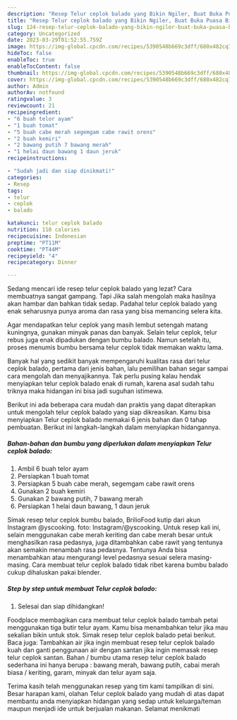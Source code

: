 ```yaml
---
description: "Resep Telur ceplok balado yang Bikin Ngiler, Buat Buka Puasa Bisa Manjain Lidah"
title: "Resep Telur ceplok balado yang Bikin Ngiler, Buat Buka Puasa Bisa Manjain Lidah"
slug: 124-resep-telur-ceplok-balado-yang-bikin-ngiler-buat-buka-puasa-bisa-manjain-lidah
category: Uncategorized
date: 2023-03-29T01:52:55.759Z
image: https://img-global.cpcdn.com/recipes/5390548b669c3dff/680x482cq70/telur-ceplok-balado-foto-resep-utama.jpg
hideToc: false
enableToc: true
enableTocContent: false
thumbnail: https://img-global.cpcdn.com/recipes/5390548b669c3dff/680x482cq70/telur-ceplok-balado-foto-resep-utama.jpg
cover: https://img-global.cpcdn.com/recipes/5390548b669c3dff/680x482cq70/telur-ceplok-balado-foto-resep-utama.jpg
author: Admin
authorAv: notfound
ratingvalue: 3
reviewcount: 21
recipeingredient:
- "6 buah telor ayam"
- "1 buah tomat"
- "5 buah cabe merah segemgam cabe rawit orens"
- "2 buah kemiri"
- "2 bawang putih 7 bawang merah"
- "1 helai daun bawang 1 daun jeruk"
recipeinstructions:

- "Sudah jadi dan siap dinikmati!"
categories:
- Resep
tags:
- telur
- ceplok
- balado

katakunci: telur ceplok balado 
nutrition: 110 calories
recipecuisine: Indonesian
preptime: "PT11M"
cooktime: "PT44M"
recipeyield: "4"
recipecategory: Dinner

---
```



Sedang mencari ide resep telur ceplok balado yang lezat? Cara membuatnya sangat gampang. Tapi Jika salah mengolah maka hasilnya akan hambar dan bahkan tidak sedap. Padahal telur ceplok balado yang enak seharusnya punya aroma dan rasa yang bisa memancing selera kita.


Agar mendapatkan telur ceplok yang masih lembut setengah matang kuningnya, gunakan minyak panas dan banyak. Selain telur ceplok, telur rebus juga enak dipadukan dengan bumbu balado. Namun setelah itu, proses menumis bumbu bersama telur ceplok tidak memakan waktu lama.

Banyak hal yang sedikit banyak mempengaruhi kualitas rasa dari telur ceplok balado, pertama dari jenis bahan, lalu pemilihan bahan segar sampai cara mengolah dan menyajikannya. Tak perlu pusing kalau hendak menyiapkan telur ceplok balado enak di rumah, karena asal sudah tahu triknya maka hidangan ini bisa jadi suguhan istimewa.


Berikut ini ada beberapa cara mudah dan praktis yang dapat diterapkan untuk mengolah telur ceplok balado yang siap dikreasikan. Kamu bisa menyiapkan Telur ceplok balado memakai 6 jenis bahan dan 0 tahap pembuatan. Berikut ini langkah-langkah dalam menyiapkan hidangannya.

<!--inarticleads1-->

##### Bahan-bahan dan bumbu yang diperlukan dalam menyiapkan Telur ceplok balado:

1. Ambil 6 buah telor ayam
1. Persiapkan 1 buah tomat
1. Persiapkan 5 buah cabe merah, segemgam cabe rawit orens
1. Gunakan 2 buah kemiri
1. Gunakan 2 bawang putih, 7 bawang merah
1. Persiapkan 1 helai daun bawang, 1 daun jeruk


Simak resep telur ceplok bumbu balado, BrilioFood kutip dari akun Instagram @yscooking. foto: Instagram/@yscooking. Untuk resep kali ini, selain menggunakan cabe merah keriting dan cabe merah besar untuk menghasilkan rasa pedasnya, juga ditambahkan cabe rawit yang tentunya akan semakin menambah rasa pedasnya. Tentunya Anda bisa menambahkan atau mengurangi level pedasnya sesuai selera masing-masing. Cara membuat telur ceplok balado tidak ribet karena bumbu balado cukup dihaluskan pakai blender. 

<!--inarticleads2-->

##### Step by step untuk membuat Telur ceplok balado:


1. Selesai dan siap dihidangkan!

Foodplace membagikan cara membuat telur ceplok balado tambah petai menggunakan tiga butir telur ayam. Kamu bisa menambahkan telur jika mau sekalian bikin untuk stok. Simak resep telur ceplok balado petai berikut. Baca juga: Tambahkan air jika ingin membuat resep telur ceplok balado kuah dan ganti penggunaan air dengan santan jika ingin memasak resep telur ceplok santan. Bahan / bumbu utama resep telur ceplok balado sederhana ini hanya berupa : bawang merah, bawang putih, cabai merah biasa / keriting, garam, minyak dan telur ayam saja. 

Terima kasih telah menggunakan resep yang tim kami tampilkan di sini. Besar harapan kami, olahan Telur ceplok balado yang mudah di atas dapat membantu anda menyiapkan hidangan yang sedap untuk keluarga/teman maupun menjadi ide untuk berjualan makanan. Selamat menikmati
